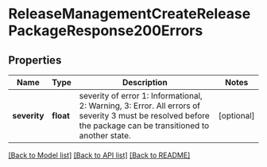 # ReleaseManagementCreateReleasePackageResponse200Errors

## Properties
Name | Type | Description | Notes
------------ | ------------- | ------------- | -------------
**severity** | **float** | severity of error 1: Informational, 2: Warning, 3:             Error. All errors of severity 3 must be resolved before the package can be transitioned to another             state. | [optional] 

[[Back to Model list]](../README.md#documentation-for-models) [[Back to API list]](../README.md#documentation-for-api-endpoints) [[Back to README]](../README.md)


